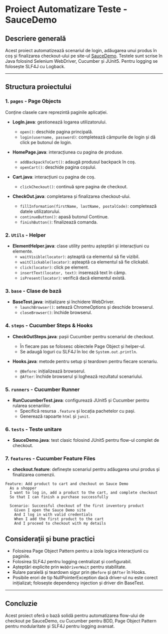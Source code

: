 # Proiect Automatizare Teste - SauceDemo

## Descriere generală

Acest proiect automatizează scenariul de login, adăugarea unui produs în coș și finalizarea checkout-ului pe site-ul [SauceDemo](https://www.saucedemo.com/). Testele sunt scrise în Java folosind Selenium WebDriver, Cucumber și JUnit5. Pentru logging se folosește SLF4J cu Logback.

---

## Structura proiectului

### 1. `pages` - Page Objects

Conține clasele care reprezintă paginile aplicației.

- **LogIn.java**: gestionează logarea utilizatorului.

  - `open()`: deschide pagina principală.
  - `login(username, password)`: completează câmpurile de login și dă click pe butonul de login.

- **HomePage.java**: interacțiunea cu pagina de produse.

  - `addBackpackToCart()`: adaugă produsul backpack în coș.
  - `openCart()`: deschide pagina coșului.

- **Cart.java**: interacțiuni cu pagina de coș.

  - `clickCheckout()`: continuă spre pagina de checkout.

- **CheckOut.java**: completarea și finalizarea checkout-ului.

  - `fillInformation(firstName, lastName, postalCode)`: completează datele utilizatorului.
  - `continueButton()`: apasă butonul Continue.
  - `finishButton()`: finalizează comanda.

### 2. `Utils` - Helper

- **ElementHelper.java**: clase utility pentru așteptări și interacțiuni cu elemente.
  - `waitVisible(locator)`: așteaptă ca elementul să fie vizibil.
  - `waitClickable(locator)`: așteaptă ca elementul să fie clickabil.
  - `click(locator)`: click pe element.
  - `insertText(locator, text)`: inserează text în câmp.
  - `isPresent(locator)`: verifică dacă elementul există.

### 3. `base` - Clase de bază

- **BaseTest.java**: inițializare și închidere WebDriver.
  - `launchBrowser()`: setează ChromeOptions și deschide browserul.
  - `closeBrowser()`: închide browserul.

### 4. `steps` - Cucumber Steps & Hooks

- **CheckOutSteps.java**: pașii Cucumber pentru scenariul de checkout.

  - În fiecare pas se folosesc obiectele Page Object și helper-ul.
  - Se adaugă loguri cu SLF4J în loc de `System.out.println`.

- **Hooks.java**: metode pentru setup și teardown pentru fiecare scenariu.

  - `@Before`: inițializează browserul.
  - `@After`: închide browserul și loghează rezultatul scenariului.

### 5. `runners` - Cucumber Runner

- **RunCucumberTest.java**: configurează JUnit5 și Cucumber pentru rularea scenariilor.
  - Specifică resursa `.feature` și locația pachetelor cu pași.
  - Generează rapoarte `html` și `junit`.

### 6. `tests` - Teste unitare

- **SauceDemo.java**: test clasic folosind JUnit5 pentru flow-ul complet de checkout.

### 7. `features` - Cucumber Feature Files

- **checkout.feature**: definește scenariul pentru adăugarea unui produs și finalizarea comenzii.

```
Feature: Add product to cart and checkout on Sauce Demo
  As a shopper
  I want to log in, add a product to the cart, and complete checkout
  So that I can finish a purchase successfully

  Scenario: Successful checkout of the first inventory product
    Given I open the Sauce Demo site
    And I log in with valid credentials
    When I add the first product to the cart
    And I proceed to checkout with my details
```



## Considerații și bune practici

- Folosirea Page Object Pattern pentru a izola logica interacțiunii cu paginile.
- Folosirea SLF4J pentru logging centralizat și configurabil.
- Așteptări explicite prin `WebDriverWait` pentru stabilitate.
- Rulare paralelă și teardown sigur prin `@Before` și `@After` în Hooks.
- Posibile erori de tip NullPointerException dacă driver-ul nu este corect inițializat; folosește dependency injection și driver din BaseTest.

---

## Concluzie

Acest proiect oferă o bază solidă pentru automatizarea flow-ului de checkout pe SauceDemo, cu Cucumber pentru BDD, Page Object Pattern pentru modularitate și SLF4J pentru logging avansat.


